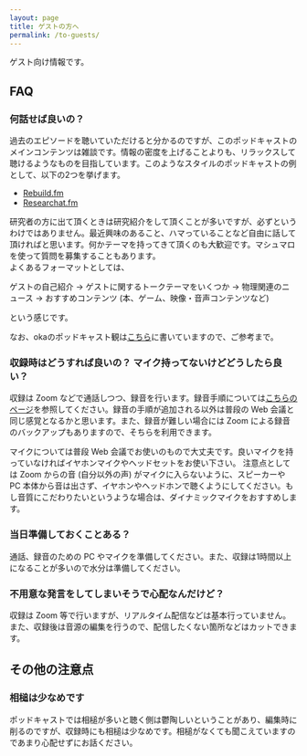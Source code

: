 ```yaml
---
layout: page
title: ゲストの方へ
permalink: /to-guests/
---
```


ゲスト向け情報です。

## FAQ

### 何話せば良いの？

過去のエピソードを聴いていただけると分かるのですが、このポッドキャストのメインコンテンツは雑談です。情報の密度を上げることよりも、リラックスして聴けるようなものを目指しています。このようなスタイルのポッドキャストの例として、以下の2つを挙げます。

- [Rebuild.fm](https://rebuild.fm/)
- [Researchat.fm](https://researchat.fm/)

研究者の方に出て頂くときは研究紹介をして頂くことが多いですが、必ずというわけではありません。最近興味のあること、ハマっていることなど自由に話して頂ければと思います。何かテーマを持ってきて頂くのも大歓迎です。マシュマロを使って質問を募集することもあります。  
よくあるフォーマットとしては、

ゲストの自己紹介 → ゲストに関するトークテーマをいくつか → 物理関連のニュース → おすすめコンテンツ (本、ゲーム、映像・音声コンテンツなど)  

という感じです。  

なお、okaのポッドキャスト観は[こちら](https://interaxion-podcast.github.io/blog/2020-12-18)に書いていますので、ご参考まで。

### 収録時はどうすれば良いの？ マイク持ってないけどどうしたら良い？

収録は Zoom などで通話しつつ、録音を行います。録音手順については[こちらのページ](https://interaxion-podcast.github.io/how-to-record/)を参照してください。録音の手順が追加される以外は普段の Web 会議と同じ感覚となるかと思います。また、録音が難しい場合には Zoom による録音のバックアップもありますので、そちらを利用できます。

マイクについては普段 Web 会議でお使いのもので大丈夫です。良いマイクを持っていなければイヤホンマイクやヘッドセットをお使い下さい。 注意点としては Zoom からの音 (自分以外の声) がマイクに入らないように、スピーカーや PC 本体から音は出さず、イヤホンやヘッドホンで聴くようにしてください。もし音質にこだわりたいというような場合は、ダイナミックマイクをおすすめします。

### 当日準備しておくことある？

通話、録音のための PC やマイクを準備してください。また、収録は1時間以上になることが多いので水分は準備してください。

### 不用意な発言をしてしまいそうで心配なんだけど？

収録は Zoom 等で行いますが、リアルタイム配信などは基本行っていません。また、収録後は音源の編集を行うので、配信したくない箇所などはカットできます。

## その他の注意点

### 相槌は少なめです

ポッドキャストでは相槌が多いと聴く側は鬱陶しいということがあり、編集時に削るのですが、収録時にも相槌は少なめです。相槌がなくても聞こえていますのであまり心配せずにお話ください。
